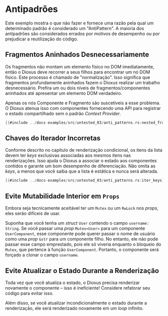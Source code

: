 # Antipadrões

Este exemplo mostra o que não fazer e fornece uma razão pela qual um determinado padrão é considerado um "AntiPattern". A maioria dos antipadrões são considerados errados por motivos de desempenho ou por prejudicar a reutilização do código.

## Fragmentos Aninhados Desnecessariamente

Os fragmentos não montam um elemento físico no DOM imediatamente, então o Dioxus deve recorrer a seus filhos para encontrar um nó DOM físico. Este processo é chamado de "normalização". Isso significa que fragmentos profundamente aninhados fazem o Dioxus realizar um trabalho desnecessário. Prefira um ou dois níveis de fragmentos/componentes aninhados até apresentar um elemento DOM verdadeiro.

Apenas os nós Componente e Fragmento são suscetíveis a esse problema. O Dioxus atenua isso com componentes fornecendo uma API para registrar o estado compartilhado sem o padrão _Context Provider_.

```rust
{{#include ../docs-examples/src/untested_03/anti_patterns.rs:nested_fragments}}
```

## Chaves do Iterador Incorretas

Conforme descrito no capítulo de renderização condicional, os itens da lista devem ter _keys_ exclusivas associadas aos mesmos itens nas renderizações. Isso ajuda o Dioxus a associar o estado aos componentes contidos e garante um bom desempenho de diferenciação. Não omita as _keys_, a menos que você saiba que a lista é estática e nunca será alterada.

```rust
{{#include ../docs-examples/src/untested_03/anti_patterns.rs:iter_keys}}
```

## Evite Mutabilidade Interior em `Props`

Embora seja tecnicamente aceitável ter um `Mutex` ou um `RwLock` nos _props_, eles serão difíceis de usar.

Suponha que você tenha um _struct_ `User` contendo o campo `username: String`. Se você passar uma _prop_ `Mutex<User>` para um componente `UserComponent`, esse componente pode querer passar o nome de usuário como uma _prop_ `&str` para um componente filho. No entanto, ele não pode passar esse campo emprestado, pois ele só viveria enquanto o bloqueio do `Mutex`, que pertence à função `UserComponent`. Portanto, o componente será forçado a clonar o campo `username`.

## Evite Atualizar o Estado Durante a Renderização

Toda vez que você atualiza o estado, o Dioxus precisa renderizar novamente o componente – isso é ineficiente! Considere refatorar seu código para evitar isso.

Além disso, se você atualizar incondicionalmente o estado durante a renderização, ele será renderizado novamente em um _loop_ infinito.
